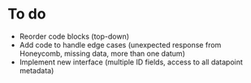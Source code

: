 # To do

* Reorder code blocks (top-down)
* Add code to handle edge cases (unexpected response from Honeycomb, missing data, more than one datum)
* Implement new interface (multiple ID fields, access to all datapoint metadata)
